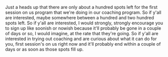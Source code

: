  Just a heads up that there are only about a hundred spots left for the first session on us program that we're doing in our coaching program. So if y'all are interested, maybe somewhere between a hundred and two hundred spots left. So if y'all are interested, I would strongly, strongly encourage you to sign up like soonish or nowish because it'll probably be gone in a couple of days or so, I would imagine, at the rate that they're going. So if y'all are interested in trying out coaching and are curious about what it can do for you, first session's on us right now and it'll probably end within a couple of days or as soon as those spots fill up.